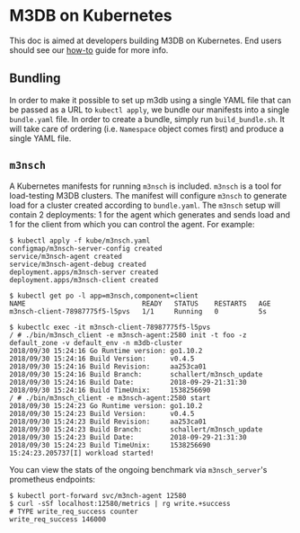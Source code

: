 # M3DB on Kubernetes

This doc is aimed at developers building M3DB on Kubernetes. End users should see our
[how-to](https://m3db.github.io/m3/how_to/kubernetes) guide for more info.

## Bundling

In order to make it possible to set up m3db using a single YAML file that can be passed as a URL to `kubectl apply`, we
bundle our manifests into a single `bundle.yaml` file. In order to create a bundle, simply run `build_bundle.sh`. It
will take care of ordering (i.e. `Namespace` object comes first) and produce a single YAML file.

## `m3nsch`

A Kubernetes manifests for running `m3nsch` is included. `m3nsch` is a tool for load-testing M3DB clusters. The manifest
will configure `m3nsch` to generate load for a cluster created according to `bundle.yaml`. The `m3nsch` setup will
contain 2 deployments: 1 for the agent which generates and sends load and 1 for the client from which you can control
the agent. For example:

```
$ kubectl apply -f kube/m3nsch.yaml
configmap/m3nsch-server-config created
service/m3nsch-agent created
service/m3nsch-agent-debug created
deployment.apps/m3nsch-server created
deployment.apps/m3nsch-client created

$ kubectl get po -l app=m3nsch,component=client
NAME                             READY   STATUS    RESTARTS   AGE
m3nsch-client-78987775f5-l5pvs   1/1     Running   0          5s

$ kubectlc exec -it m3nsch-client-78987775f5-l5pvs
/ # ./bin/m3nsch_client -e m3nsch-agent:2580 init -t foo -z default_zone -v default_env -n m3db-cluster
2018/09/30 15:24:16 Go Runtime version: go1.10.2
2018/09/30 15:24:16 Build Version:      v0.4.5
2018/09/30 15:24:16 Build Revision:     aa253ca01
2018/09/30 15:24:16 Build Branch:       schallert/m3nsch_update
2018/09/30 15:24:16 Build Date:         2018-09-29-21:31:30
2018/09/30 15:24:16 Build TimeUnix:     1538256690
/ # ./bin/m3nsch_client -e m3nsch-agent:2580 start
2018/09/30 15:24:23 Go Runtime version: go1.10.2
2018/09/30 15:24:23 Build Version:      v0.4.5
2018/09/30 15:24:23 Build Revision:     aa253ca01
2018/09/30 15:24:23 Build Branch:       schallert/m3nsch_update
2018/09/30 15:24:23 Build Date:         2018-09-29-21:31:30
2018/09/30 15:24:23 Build TimeUnix:     1538256690
15:24:23.205737[I] workload started!
```

You can view the stats of the ongoing benchmark via `m3nsch_server`'s prometheus endpoints:
```
$ kubectl port-forward svc/m3nch-agent 12580
$ curl -sSf localhost:12580/metrics | rg write.+success
# TYPE write_req_success counter
write_req_success 146000
```

